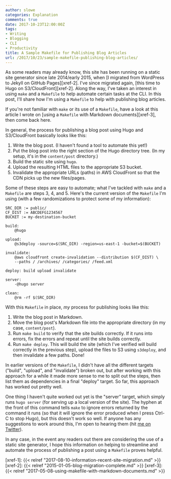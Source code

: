 ```yaml
---
author: slowe
categories: Explanation
comments: true
date: 2017-10-23T12:00:00Z
tags:
- Writing
- Blogging
- CLI
- Productivity
title: A Sample Makefile for Publishing Blog Articles
url: /2017/10/23/sample-makefile-publishing-blog-articles/
---
```


As some readers may already know, this site has been running on a static site generator since late 2014/early 2015, when [I migrated from WordPress to Jekyll on GitHub Pages][xref-2]. I've since migrated again, [this time to Hugo on S3/CloudFront][xref-2]. Along the way, I've taken an interest in using `make` and a `Makefile` to help automate certain tasks at the CLI. In this post, I'll share how I'm using a `Makefile` to help with publishing blog articles.<!--more-->

If you're not familiar with `make` or its use of a `Makefile`, have a look at this article I wrote on [using a `Makefile` with Markdown documents][xref-3], then come back here.

In general, the process for publishing a blog post using Hugo and S3/CloudFront basically looks like this:

1. Write the blog post. (I haven't found a tool to automate this yet!)
2. Put the blog post into the right section of the Hugo directory tree. (In my setup, it's in the `content/post` directory.)
3. Build the static site using `hugo`.
4. Upload the resulting HTML files to the appropriate S3 bucket.
5. Invalidate the appropriate URLs (paths) in AWS CloudFront so that the CDN picks up the new files/pages.

Some of these steps are easy to automate; what I've tackled with `make` and a `Makefile` are steps 3, 4, and 5. Here's the current version of the `Makefile` I'm using (with a few randomizations to protect some of my information):

```
SRC_DIR := public/
CF_DIST := ABCDEFG1234567
BUCKET := my-destination-bucket

build:
    @hugo

upload:
    @s3deploy -source=$(SRC_DIR) -region=us-east-1 -bucket=$(BUCKET)

invalidate:
    @aws cloudfront create-invalidation --distribution $(CF_DIST) \
    --paths / /archives/ /categories/ /feed.xml

deploy: build upload invalidate

server:
    -@hugo server

clean:
    @rm -rf $(SRC_DIR)
```

With this `Makefile` in place, _my_ process for publishing looks like this:

1. Write the blog post in Markdown.
2. Move the blog post's Markdown file into the appropriate directory (in my case, `content/post`).
3. Run `make build` to verify that the site builds correctly. If it runs into errors, fix the errors and repeat until the site builds correctly.
4. Run `make deploy`. This will build the site (which I've verified will build correctly in the previous step), upload the files to S3 using `s3deploy`, and then invalidate a few paths. Done!

In earlier versions of the `Makefile`, I didn't have all the different targets ("build", "upload", and "invalidate") broken out, but after working with this approach for a while it made more sense to me to split out the steps, then list them as dependencies in a final "deploy" target. So far, this approach has worked out pretty well.

One thing I haven't quite worked out yet is the "server" target, which simply runs `hugo server` (for serving up a local version of the site). The hyphen at the front of this command tells `make` to ignore errors returned by the command it runs (so that it will ignore the error produced when I press Ctrl-C to stop Hugo), but this doesn't work so well. If anyone has any suggestions to work around this, I'm open to hearing them (hit [me on Twitter][link-1]).

In any case, in the event any readers out there are considering the use of a static site generator, I hope this information on helping to streamline and automate the process of publishing a post using a `Makefile` proves helpful.



[link-1]: https://twitter.com/scott_lowe
[xref-1]: {{< relref "2017-08-10-information-recent-site-migration.md" >}}
[xref-2]: {{< relref "2015-01-05-blog-migration-complete.md" >}}
[xref-3]: {{< relref "2017-05-08-using-makefile-with-markdown-documents.md" >}}
